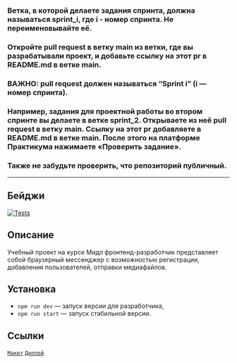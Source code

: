 ### Ветка, в которой делаете задания спринта, должна называться sprint_i, где i - номер спринта. Не переименовывайте её.

### Откройте pull request в ветку main из ветки, где вы разрабатывали проект, и добавьте ссылку на этот pr в README.md в ветке main. 
### ВАЖНО: pull request должен называться “Sprint i” (i — номер спринта).

### Например, задания для проектной работы во втором спринте вы делаете в ветке sprint_2. Открываете из неё pull request в ветку main. Ссылку на этот pr добавляете в README.md в ветке main. После этого на платформе Практикума нажимаете «Проверить задание».

### Также не забудьте проверить, что репозиторий публичный.
---

## Бейджи

[![Tests](https://github.com/Leliya/express-mesto-gha/actions/workflows/tests-13-sprint.yml/badge.svg)](https://github.com/Leliya/middle.messenger.praktikum.yandex/actions/workflows/tests.yml)

## Описание

Учебный проект на курсе Мидл фронтенд-разработчик представляет собой браузерный мессенджер с возможностью регистрации, добавления пользователей, отправки медиафайлов.

## Установка

- `npm run dev` — запуск версии для разработчика,
- `npm run start` — запуск стабильной версии.

## Ссылки

[`Макет`](https://disk.yandex.ru/d/ApEgul2p-6u6Tg)
[`Деплой`]()
